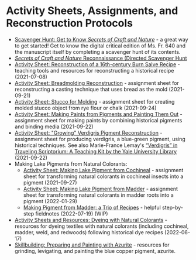 # Activity Sheets, Assignments, and Reconstruction Protocols
- [Scavenger Hunt: Get to Know *Secrets of Craft and Nature*](scavenger-hunt_secrets-of-craft.md) - a great way to get started! Get to know the digital critical edition of Ms. Fr. 640 and the manuscript itself by completing a scavenger hunt of its contents.
- [*Secrets of Craft and Nature* Reconnaissance (Directed Scavenger Hunt]()
- [Activity Sheet: Reconstruction of a 16th-century Burn Salve Recipe](burnsalve.md) - teaching tools and resources for reconstructing a historical recipe (2021-07-08)
- [Activity Sheet: Breadmolding Reconstruction](breadmolding-assignment.md) - assignment sheet for reconstructing a casting technique that uses bread as the mold (2021-09-21)
- [Activity Sheet: Stucco for Molding](stucco-assignment.md) - assignment sheet for creating molded stucco object from rye flour or chalk (2021-09-24)
- [Activity Sheet: Making Paints from Pigments and Painting Them Out](painting-assignment.md) - assignment sheet for making paints by combining historical pigments and binding media (2021-09-22)
- [Activity Sheet: "Growing" Verdigris Pigment Reconstruction](verdigris-assignment.md) - assignment sheet for producing verdigris, a blue-green pigment, using historical techniques. See also Marie-France Lemay's [“Verdigris” in Traveling Scriptorium: A Teaching Kit by the Yale University Library](https://travelingscriptorium.com/2013/01/17/verdigris/) (2021-09-22)
- Making Lake Pigments from Natural Colorants:
     - [Activity Sheet: Making Lake Pigment from Cochineal](pigment-cochineal-lake_assignment.md) - assignment sheet for transforming natural colorants in cochineal insects into a pigment (2021-09-27)
     - [Activity Sheet: Making Lake Pigment from Madder](pigment-madder-lake_assignment.md) - assignment sheet for transforming natural colorants in madder roots into a pigment (2022-01-29)
     - [Making Pigment from Madder: a Trio of Recipes](sp22_fld_rosenkranz_naomi_madder-lake-trio.md) - helpful step-by-step fieldnotes  (2022-07-19) (WIP)
- [Activity Sheets and Resources: Dyeing with Natural Colorants](dyes-assignment.md) - resources for dyeing textiles with natural colorants (including cochineal, madder, weld, and redwoods) following historical dye recipes (2022-06-17)
- [Skillbuilding: Preparing and Painting with Azurite](azurite-assignment.md) - resources for grinding, levigating, and painting the blue copper pigment, azurite.
